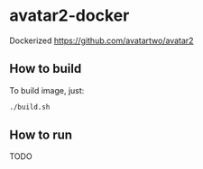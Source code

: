 avatar2-docker
======

Dockerized https://github.com/avatartwo/avatar2

How to build
----
To build image, just:

```bash
./build.sh
```

How to run
----
TODO